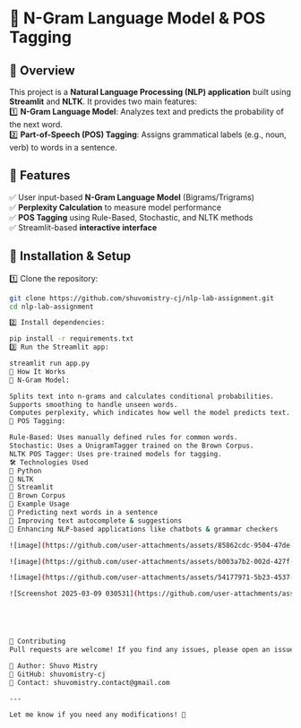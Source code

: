 # 📝 N-Gram Language Model & POS Tagging  

## 📌 Overview  
This project is a **Natural Language Processing (NLP) application** built using **Streamlit** and **NLTK**. It provides two main features:  
1️⃣ **N-Gram Language Model**: Analyzes text and predicts the probability of the next word.  
2️⃣ **Part-of-Speech (POS) Tagging**: Assigns grammatical labels (e.g., noun, verb) to words in a sentence.  

## 🚀 Features  
✅ User input-based **N-Gram Language Model** (Bigrams/Trigrams)  
✅ **Perplexity Calculation** to measure model performance  
✅ **POS Tagging** using Rule-Based, Stochastic, and NLTK methods  
✅ Streamlit-based **interactive interface**  

## 🔧 Installation & Setup  
1️⃣ Clone the repository:  
   ```bash
   git clone https://github.com/shuvomistry-cj/nlp-lab-assignment.git
   cd nlp-lab-assignment

2️⃣ Install dependencies:

pip install -r requirements.txt
3️⃣ Run the Streamlit app:

streamlit run app.py
📖 How It Works
🔹 N-Gram Model:

Splits text into n-grams and calculates conditional probabilities.
Supports smoothing to handle unseen words.
Computes perplexity, which indicates how well the model predicts text.
🔹 POS Tagging:

Rule-Based: Uses manually defined rules for common words.
Stochastic: Uses a UnigramTagger trained on the Brown Corpus.
NLTK POS Tagger: Uses pre-trained models for tagging.
🛠 Technologies Used
🐍 Python
📖 NLTK
🎨 Streamlit
📜 Brown Corpus
📌 Example Usage
🔹 Predicting next words in a sentence
🔹 Improving text autocomplete & suggestions
🔹 Enhancing NLP-based applications like chatbots & grammar checkers

![image](https://github.com/user-attachments/assets/85862cdc-9504-47de-ad7d-514623bdab2d)

![image](https://github.com/user-attachments/assets/b003a7b2-002d-427f-af0f-8a50720c661d)

![image](https://github.com/user-attachments/assets/54177971-5b23-4537-90ac-7529f351a087)

![Screenshot 2025-03-09 030531](https://github.com/user-attachments/assets/a168133f-6ead-441f-b1be-3af53404978a)





🤝 Contributing
Pull requests are welcome! If you find any issues, please open an issue or submit a PR.

👤 Author: Shuvo Mistry
🔗 GitHub: shuvomistry-cj
📧 Contact: shuvomistry.contact@gmail.com

---

Let me know if you need any modifications! 🚀

